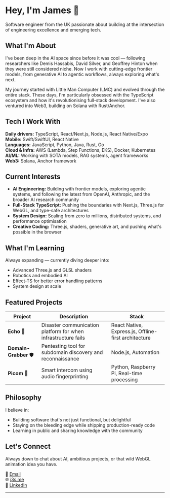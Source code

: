 # Hey, I'm James 👋

Software engineer from the UK passionate about building at the intersection of engineering excellence and emerging tech.

## What I'm About

I've been deep in the AI space since before it was cool — following researchers like Demis Hassabis, David Silver, and Geoffrey Hinton when they were still considered niche. Now I work with cutting-edge frontier models, from generative AI to agentic workflows, always exploring what's next.

My journey started with Little Man Computer (LMC) and evolved through the entire stack. These days, I'm particularly obsessed with the TypeScript ecosystem and how it's revolutionising full-stack development. I've also ventured into Web3, building on Solana with Rust/Anchor.

## Tech I Work With

**Daily drivers:** TypeScript, React/Next.js, Node.js, React Native/Expo  
**Mobile:** Swift/SwiftUI, React Native  
**Languages:** JavaScript, Python, Java, Rust, Go  
**Cloud & Infra:** AWS (Lambda, Step Functions, EKS), Docker, Kubernetes  
**AI/ML:** Working with SOTA models, RAG systems, agent frameworks  
**Web3:** Solana, Anchor framework  

## Current Interests

- **AI Engineering:** Building with frontier models, exploring agentic systems, and following the latest from OpenAI, Anthropic, and the broader AI research community
- **Full-Stack TypeScript:** Pushing the boundaries with Next.js, Three.js for WebGL, and type-safe architectures
- **System Design:** Scaling from zero to millions, distributed systems, and performance optimisation
- **Creative Coding:** Three.js, shaders, generative art, and pushing what's possible in the browser

## What I'm Learning

Always expanding — currently diving deeper into:
- Advanced Three.js and GLSL shaders
- Robotics and embodied AI
- Effect-TS for better error handling patterns
- System design at scale

## Featured Projects

| Project | Description | Stack |
|---------|-------------|-------|
| **Echo** 🚨 | Disaster communication platform for when infrastructure fails | React Native, Express.js, Offline-first architecture |
| **Domain-Grabber** 🛡️ | Pentesting tool for subdomain discovery and reconnaissance | Node.js, Automation |
| **Picom** 🤖 | Smart intercom using audio fingerprinting | Python, Raspberry Pi, Real-time processing |

## Philosophy

I believe in:
- Building software that's not just functional, but delightful
- Staying on the bleeding edge while shipping production-ready code
- Learning in public and sharing knowledge with the community

## Let's Connect

Always down to chat about AI, ambitious projects, or that wild WebGL animation idea you have.

📧 [Email](mailto:your-email@example.com)  
🌐 [j3s.me](https://j3s.me)  
💼 [LinkedIn](https://linkedin.com/in/your-profile)

---
